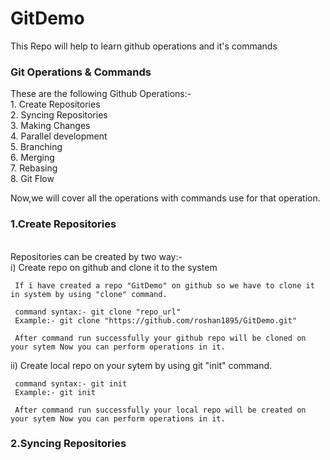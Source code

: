 # GitDemo
This Repo will help to learn github operations and it's commands

<h3>Git Operations & Commands</h3>
These are the following Github Operations:-<br/>
1. Create Repositories<br/>
2. Syncing Repositories<br/>
3. Making Changes<br/>
4. Parallel development<br/>
5. Branching<br/>
6. Merging<br/>
7. Rebasing<br/>
8. Git Flow<br/>

Now,we will cover all the operations with commands use for that operation.

<h3>1.Create Repositories</h3><br/>
Repositories can be created by two way:-<br/>
 i) Create repo on github  and clone it to the system
     
     If i have created a repo "GitDemo" on github so we have to clone it in system by using "clone" command.
     
     command syntax:- git clone "repo_url"
     Example:- git clone "https://github.com/roshan1895/GitDemo.git"
     
     After command run successfully your github repo will be cloned on your sytem Now you can perform operations in it.
     
 ii) Create local repo on your sytem by using git "init" command.    
 
     command syntax:- git init
     Example:- git init
     
     After command run successfully your local repo will be created on your sytem Now you can perform operations in it.
     
     
 <h3>2.Syncing Repositories</h3><br/>
    
   



